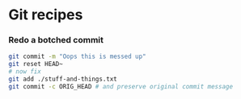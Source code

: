 # Git recipes

### Redo a botched commit

```bash
git commit -m "Oops this is messed up"
git reset HEAD~
# now fix
git add ./stuff-and-things.txt
git commit -c ORIG_HEAD # and preserve original commit message
```
